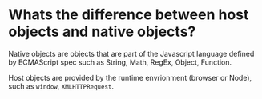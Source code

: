 # Whats the difference between host objects and native objects?

Native objects are objects that are part of the Javascript language defined by ECMAScript spec such as String, Math, RegEx, Object, Function.

Host objects are provided by the runtime envrionment (browser or Node), such as `window`, `XMLHTTPRequest`.

